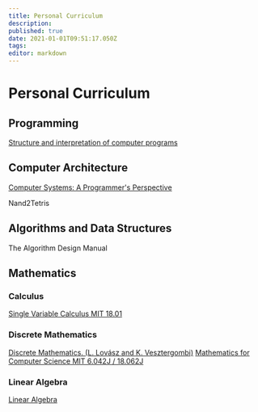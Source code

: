 ```yaml
---
title: Personal Curriculum
description: 
published: true
date: 2021-01-01T09:51:17.050Z
tags: 
editor: markdown
---
```


# Personal Curriculum

## Programming


[Structure and interpretation of computer programs](/book-notes/structure-and-interpretation-of-computer-programs/complete-personal-curriculum)

## Computer Architecture
[Computer Systems: A Programmer's Perspective](/book-notes/computer-systems-a-programmers-perspective/complete-personal-curriculum)

Nand2Tetris 
## Algorithms and Data Structures
The Algorithm Design Manual

## Mathematics

### Calculus 
[Single Variable Calculus MIT 18.01 ](https://ocw.mit.edu/courses/mathematics/18-01-single-variable-calculus-fall-2006/)

### Discrete Mathematics

[Discrete Mathematics. (L. Lovász and K. Vesztergombi)](/discrete_mathematics.ps)
[Mathematics for Computer Science MIT 6.042J / 18.062J ](https://ocw.mit.edu/courses/electrical-engineering-and-computer-science/6-042j-mathematics-for-computer-science-fall-2010/index.htm)

### Linear Algebra
[Linear Algebra](/mathematics/linear-algebra/complete-personal-curriculum)